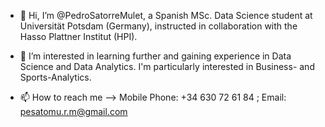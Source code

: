 - 👋 Hi, I’m @PedroSatorreMulet, a Spanish MSc. Data Science student at Universität Potsdam (Germany), instructed in collaboration with the Hasso Plattner Institut (HPI).
        
- 👀 I’m interested in learning further and gaining experience in Data Science and Data Analytics. I'm particularly interested in Business- and Sports-Analytics.

- 📫 How to reach me  -->  Mobile Phone: +34 630 72 61 84 ;
                            Email: pesatomu.r.m@gmail.com
